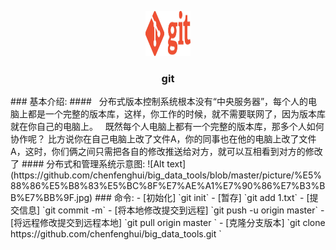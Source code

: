<p align="center">
 <a href="https://git-scm.com/">
 <img src="https://github.com/chenfenghui/big_data_tools/blob/master/picture/git_flag.jpg" width=72 height=72>
  </a>
  <h3 align="center">git</h3>
</p>
### 基本介绍:	
####   分布式版本控制系统根本没有“中央服务器”，每个人的电脑上都是一个完整的版本库，这样，你工作的时候，就不需要联网了，因为版本库就在你自己的电脑上。   既然每个人电脑上都有一个完整的版本库，那多个人如何协作呢？ 比方说你在自己电脑上改了文件A，你的同事也在他的电脑上改了文件A，这时，你们俩之间只需把各自的修改推送给对方，就可以互相看到对方的修改了
#### 分布式和管理系统示意图:
![Alt text](https://github.com/chenfenghui/big_data_tools/blob/master/picture/%E5%88%86%E5%B8%83%E5%BC%8F%E7%AE%A1%E7%90%86%E7%B3%BB%E7%BB%9F.jpg)
### 命令:
- [初始化] `git init`    
- [暂存] `git add  1.txt`  
- [提交信息]  `git commit  -m`              
- [将本地修改提交到远程]  `git push -u origin master`
- [将远程修改提交到远程本地]     `git pull  origin master `
- [克隆分支版本]  `git clone https://github.com/chenfenghui/big_data_tools.git `


